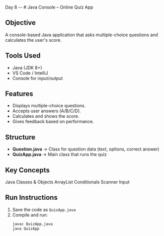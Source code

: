  D a y   8 
 --
 # Java Console – Online Quiz App

##  Objective
A console-based Java application that asks multiple-choice questions and calculates the user's score.

##  Tools Used
- Java (JDK 8+)
- VS Code / IntelliJ
- Console for input/output


##  Features
- Displays multiple-choice questions.
- Accepts user answers (A/B/C/D).
- Calculates and shows the score.
- Gives feedback based on performance.

##  Structure
- **Question.java** → Class for question data (text, options, correct answer)
- **QuizApp.java** → Main class that runs the quiz

## Key Concepts
Java Classes & Objects
ArrayList
Conditionals
Scanner Input

##  Run Instructions
1. Save the code as `QuizApp.java`
2. Compile and run:
   ```bash
   javac QuizApp.java
   java QuizApp

   
